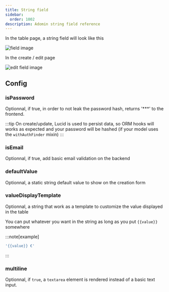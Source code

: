 ```yaml
---
title: String field
sidebar:
  order: 1002
description: Adomin string field reference
---
```


In the table page, a string field will look like this

![field image](~/assets/images/reference/models/string/table_email.png)

In the create / edit page

![edit field image](~/assets/images/reference/models/string/email.png)

## Config

### isPassword

Optionnal, if true, in order to not leak the password hash, returns '\*\*\*' to the frontend.

:::tip
On create/update, Lucid is used to persist data, so ORM hooks will works as expected and your password will be hashed (if your model uses the `withAuthFinder` mixin)
:::

### isEmail

Optionnal, if true, add basic email validation on the backend

### defaultValue

Optionnal, a static string default value to show on the creation form

### valueDisplayTemplate

Optionnal, a string that work as a template to customize the value displayed in the table

You can put whatever you want in the string as long as you put `{{value}}` somewhere

:::note[example]

```ts
'{{value}} €'
```

:::

### multiline

Optionnal, if `true`, a `textarea` element is rendered instead of a basic text input.
